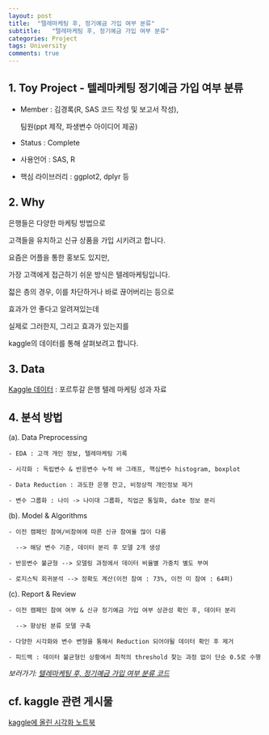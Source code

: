 ```yaml
---
layout: post
title:  "텔레마케팅 후, 정기예금 가입 여부 분류"
subtitle:   "텔레마케팅 후, 정기예금 가입 여부 분류"
categories: Project
tags: University
comments: true
---
```


## 1. Toy Project - 텔레마케팅 정기예금 가입 여부 분류

  - Member : 김경록(R, SAS 코드 작성 및 보고서 작성), 
  
    팀원(ppt 제작, 파생변수 아이디어 제공)

  - Status : Complete

  - 사용언어 : SAS, R 

  - 핵심 라이브러리 : ggplot2, dplyr 등

## 2. Why

은행들은 다양한 마케팅 방법으로 

고객들을 유치하고 신규 상품을 가입 시키려고 합니다.

요즘은 어플을 통한 홍보도 있지만, 

가장 고객에게 접근하기 쉬운 방식은 텔레마케팅입니다.

젋은 층의 경우, 이를 차단하거나 바로 끊어버리는 등으로 

효과가 안 좋다고 알려져있는데

실제로 그러한지, 그리고 효과가 있는지를 

kaggle의 데이터를 통해 살펴보려고 합니다.

## 3. Data

[Kaggle 데이터](https://www.kaggle.com/yufengsui/portuguese-bank-marketing-data-set) : 포르투갈 은행 텔레 마케팅 성과 자료

## 4. 분석 방법

(a). Data Preprocessing

	- EDA : 고객 개인 정보, 텔레마케팅 기록

	- 시각화 : 독립변수 & 반응변수 누적 바 그래프, 핵심변수 histogram, boxplot

	- Data Reduction : 과도한 은행 잔고, 비정상적 개인정보 제거
	
	- 변수 그룹화 : 나이 -> 나이대 그룹화, 직업군 통일화, date 정보 분리

(b). Model & Algorithms

	- 이전 캠페인 참여/비참여에 따른 신규 참여율 많이 다름 
	
	  --> 해당 변수 기준, 데이터 분리 후 모델 2개 생성

	- 반응변수 불균형 --> 모델링 과정에서 데이터 비율별 가중치 별도 부여

	- 로지스틱 회귀분석 --> 정확도 계산(이전 참여 : 73%, 이전 미 참여 : 64퍼)

(c). Report & Review

	- 이전 캠페인 참여 여부 & 신규 정기예금 가입 여부 상관성 확인 후, 데이터 분리 
	
	  --> 향상된 분류 모델 구축

	- 다양한 시각화와 변수 변형을 통해서 Reduction 되어야될 데이터 확인 후 제거

	- 피드백 : 데이터 불균형인 상황에서 최적의 threshold 찾는 과정 없이 단순 0.5로 수행
		
*보러가기: [텔레마케팅 후, 정기예금 가입 여부 분류 코드](https://github.com/bluemumin/telemarketing_to_deposit_with_R/blob/master/telemarketing.R)*

## cf. kaggle 관련 게시물

[kaggle에 올린 시각화 노트북](https://www.kaggle.com/bluemumin/bank-data-eda)